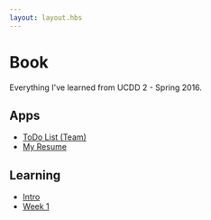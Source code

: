 ```yaml
---
layout: layout.hbs
---
```


# Book

Everything I've learned from UCDD 2 - Spring 2016.

## Apps
* [ToDo List (Team)](apps/todos/)
* [My Resume](apps/resume/)

## Learning
* [Intro](learning/intro)
* [Week 1](learning/week1)
